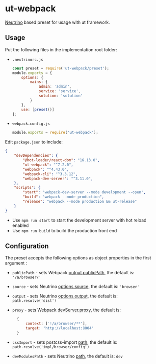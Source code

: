 # ut-webpack

[Neutrino](https://neutrinojs.org/) based preset for usage with ut framework.

## Usage

Put the following files in the implementation root folder:

- `.neutrinorc.js`

  ```js
  const preset = require('ut-webpack/preset');
  module.exports = {
      options: {
          mains: {
              admin: 'admin',
              service: 'service',
              solution: 'solution'
          }
      },
      use: [preset()]
  };
  ```

- `webpack.config.js`

  ```js
  module.exports = require('ut-webpack');
  ```

Edit `package.json` to include:

```json
{
    "devDependencies": {
        "@hot-loader/react-dom": "16.13.0",
        "ut-webpack": "^7.2.0",
        "webpack": "^4.43.0",
        "webpack-cli": "^3.3.12",
        "webpack-dev-server": "^3.11.0",
    },
    "scripts": {
        "start": "webpack-dev-server --mode development --open",
        "build": "webpack --mode production",
        "release": "webpack --mode production && ut-release"
    }
}
```

- Use `npm run start` to start the development server with hot reload enabled
- Use `npm run build` to build the production front end

## Configuration

The preset accepts the following options as object properties
in the first argument :

- `publicPath` - sets Webpack
  [output.publicPath](https://webpack.js.org/configuration/output/#output-publicpath),
  the default is: `'/a/browser/'`
- `source` - sets Neutrino
  [options.source](https://neutrinojs.org/api/#optionssource),
  the default is: `'browser'`
- `output` - sets Neutrino
  [options.output](https://neutrinojs.org/api/#optionsoutput),
  the default is: `path.resolve('dist')`
- `proxy` - sets Webpack
  [devServer.proxy](https://webpack.js.org/configuration/dev-server/#devserverproxy),
  the default is:

  ```js
    {
        context: ['!/a/browser/**'],
        target: 'http://localhost:8004'
    }
  ```

- `cssImport` - sets postcss-import
  [path](https://www.npmjs.com/package/postcss-import#path),
  the default is: `path.resolve('impl/browser/config')`
- `devModulesPath` - sets Neutrino
  [path](https://neutrinojs.org/webpack-chain/#config-resolve-modules),
  the default is: `dev`
